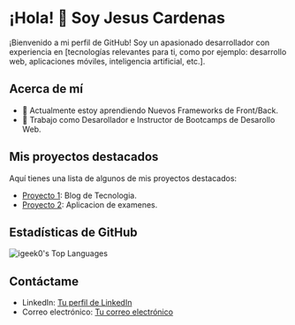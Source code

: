 # ¡Hola! 👋 Soy Jesus Cardenas

¡Bienvenido a mi perfil de GitHub! Soy un apasionado desarrollador con experiencia en [tecnologías relevantes para ti, como por ejemplo: desarrollo web, aplicaciones móviles, inteligencia artificial, etc.].

## Acerca de mí
- 🌱 Actualmente estoy aprendiendo Nuevos Frameworks de Front/Back.
- 💼 Trabajo como Desarollador e Instructor de Bootcamps de Desarollo Web.

## Mis proyectos destacados
Aquí tienes una lista de algunos de mis proyectos destacados:

- [Proyecto 1](https://dev4humans.com.mx/): Blog de Tecnologia.
- [Proyecto 2](https://dev4humans.com.mx/examenes/#/authentication/login): Aplicacion de examenes.

## Estadísticas de GitHub
![igeek0's Top Languages](https://github-readme-stats.vercel.app/api/top-langs/?username=igeek0&theme=highcontrast&show_icons=true&hide_border=true&layout=compact)

## Contáctame
- LinkedIn: [Tu perfil de LinkedIn](https://www.linkedin.com/in/jesus-cardenas-dom/)
- Correo electrónico: [Tu correo electrónico](mailto:jesus.cardenas.d@gmail.com)

